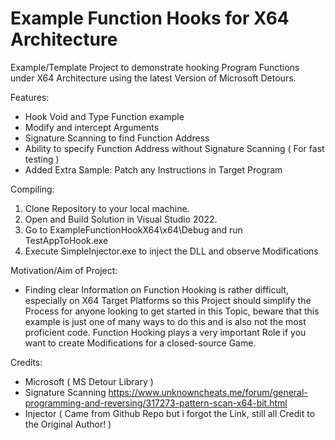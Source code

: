 # Example Function Hooks for X64 Architecture

Example/Template Project to demonstrate hooking Program Functions under X64 Architecture using the latest Version of Microsoft Detours.

Features:
  - Hook Void and Type Function example
  - Modify and intercept Arguments
  - Signature Scanning to find Function Address
  - Ability to specify Function Address without Signature Scanning ( For fast testing )
  - Added Extra Sample: Patch any Instructions in Target Program

Compiling:
  1. Clone Repository to your local machine.
  2. Open and Build Solution in Visual Studio 2022.
  3. Go to ExampleFunctionHookX64\x64\Debug and run TestAppToHook.exe
  4. Execute SimpleInjector.exe to inject the DLL and observe Modifications
  
Motivation/Aim of Project:
  - Finding clear Information on Function Hooking is rather difficult, especially on X64 Target Platforms so this Project should simplify
  the Process for anyone looking to get started in this Topic, beware that this example is just one of many ways to do this and is also not
  the most proficient code. Function Hooking plays a very important Role if you want to create Modifications for a closed-source Game.
  
Credits:
  - Microsoft ( MS Detour Library )
  - Signature Scanning https://www.unknowncheats.me/forum/general-programming-and-reversing/317273-pattern-scan-x64-bit.html
  - Injector ( Came from Github Repo but i forgot the Link, still all Credit to the Original Author! )

